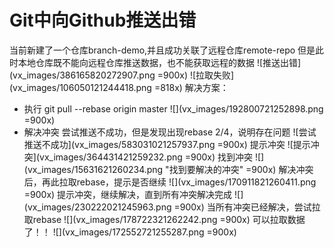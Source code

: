 # Git中向Github推送出错
当前新建了一个仓库branch-demo,并且成功关联了远程仓库remote-repo
但是此时本地仓库既不能向远程仓库推送数据，也不能获取远程的数据
![推送出错](vx_images/386165820272907.png =900x)
![拉取失败](vx_images/106050121244418.png =818x)
解决方案：
 * 执行 git pull --rebase origin master
 ![](vx_images/192800721252898.png =900x)
 * 解决冲突
 尝试推送不成功，但是发现出现rebase 2/4，说明存在问题
 ![尝试推送不成功](vx_images/583031021257937.png =900x)
提示冲突
![提示冲突](vx_images/364431421259232.png =900x)
找到冲突
![](vx_images/15631621260234.png "找到要解决的冲突" =900x)
解决冲突后，再此拉取rebase，提示是否继续
![](vx_images/170911821260411.png =900x)
提示冲突，继续解决，直到所有冲突解决完成
![](vx_images/230222021245963.png =900x)
当所有冲突已经解决，尝试拉取rebase
![](vx_images/178722321262242.png =900x)
可以拉取数据了！！
![](vx_images/172552721255287.png =900x)
